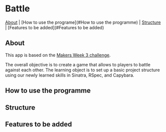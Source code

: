 Battle
==================


[About](#about) | [How to use the programe](#How to use the programme) | [Structure](#Structure) | [Features to be added](#Features to be added)

About
---------

This app is based on the [Makers Week 3 challenge](https://github.com/makersacademy/course/tree/master/intro_to_the_web).

The overall objective is to create a game that allows to players to battle against each other. 
The learning object is to set up a basic project structure using our newly learned skills in Sinatra, RSpec, and Capybara.

How to use the programme
---------


Structure
---------


Features to be added
---------